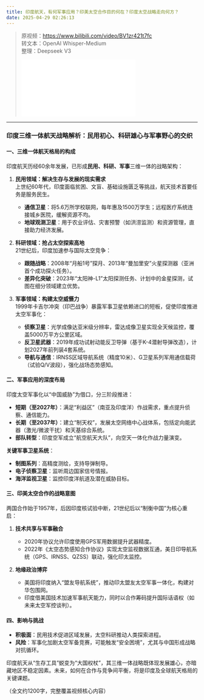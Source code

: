 ```yaml
---
title: 印度航天，有何军事应用？印美太空合作目的何在？印度太空战略走向何方？
date: 2025-04-29 02:26:13
---
```


> 原视频：https://www.bilibili.com/video/BV1zr421t7fc<br>转文本：OpenAI Whisper-Medium<br>整理：Deepseek V3
>
> <iframe src="//player.bilibili.com/player.html?bvid=BV1zr421t7fc&autoplay=0" scrolling="no" border="0" frameborder="no" framespacing="0" allowfullscreen="true"></iframe>

---

### 印度三维一体航天战略解析：民用初心、科研雄心与军事野心的交织  

#### **一、三维一体航天格局的构成**  
印度航天历经60余年发展，已形成**民用、科研、军事**三维一体的战略架构：  
1. **民用领域：解决生存与发展的现实需求**  
   上世纪60年代，印度面临贫困、文盲、基础设施匮乏等挑战，航天技术首要任务是服务民生。  
   - **通信卫星**：将5.6万所学校联网，每年惠及1500万学生；远程医疗系统连接城乡医院，缓解资源不均。  
   - **地球观测卫星**：用于农业评估、灾害预警（如洪涝监测）和资源管理，直接助力经济发展。  

2. **科研领域：抢占太空探索高地**  
   21世纪后，印度加速参与国际太空竞争：  
   - **跟随战略**：2008年“月船1号”探月、2013年“曼加里安”火星探测器（亚洲首个成功探火任务）。  
   - **差异化突破**：2023年“太阳神-L1”太阳探测任务、计划中的金星探测，试图在细分领域建立优势。  

3. **军事领域：构建太空威慑力**  
   1999年卡吉尔冲突（印巴战争）暴露军事卫星依赖进口的短板，促使印度推进太空军事化：  
   - **侦察卫星**：光学成像达亚米级分辨率，雷达成像卫星实现全天候监控，覆盖5000万平方公里区域。  
   - **反卫星武器**：2019年成功试射动能反卫导弹（基于K-4潜射导弹改造），计划2027年前列装4套系统。  
   - **导航与通信**：IRNSS区域导航系统（精度10米）、G卫星系列军用通信载荷（试验Q/V波段），强化战场态势感知。  

#### **二、军事应用的深度布局**  
印度太空军事化以“中国威胁”为借口，分三阶段推进：  
- **短期（至2027年）**：满足“利益区”（南亚及印度洋）作战需求，重点提升侦察、通信能力。  
- **长期（至2037年）**：建立“制天权”，发展太空网络中心战体系，包括定向能武器（激光/微波干扰）和天基综合系统。  
- **部队转型**：印度空军成立“航空航天大队”，向空天一体化作战力量演变。  

**关键军事卫星系统**：  
- **制图系列**：高精度测绘，支持导弹制导。  
- **电子侦察卫星**：监听周边国家信号情报。  
- **海洋监视卫星**：监控印度洋航道及潜在威胁目标。  

#### **三、印美太空合作的战略意图**  
两国合作始于1957年，后因印度核试验中断，21世纪后以“制衡中国”为核心重启：  
1. **技术共享与军事融合**  
   - 2020年协议允许印度使用GPS军用数据提升武器精度。  
   - 2022年《太空态势感知合作协议》实现太空监视数据互通，美日印导航系统（GPS、IRNSS、QZSS）联动，强化印太监控。  

2. **地缘政治博弈**  
   - 美国将印度纳入“盟友导航系统”，推动印太盟友太空军事一体化，构建对华包围网。  
   - 印度借美国技术加速军事航天能力，同时以合作筹码提升国际话语权（如未来太空军控谈判）。  

#### **四、影响与挑战**  
- **积极面**：民用技术促进区域发展，太空科研推动人类探索进程。  
- **风险**：军事化加剧太空军备竞赛，可能触发“安全困境”，尤其与中国形成战略对抗循环。  

印度航天从“生存工具”蜕变为“大国权杖”，其三维一体战略既体现发展雄心，亦暗藏地区不稳定因素。未来，如何在合作与竞争间平衡，将是印度及全球航天格局的关键课题。  

（全文约1200字，完整覆盖视频核心内容）